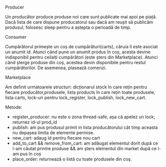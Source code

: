 Producer

Un producător produce produse noi care sunt publicate mai apoi pe piață.
Dacă lista de care dispune producatorul sau dacă am reușit să publicăm
produsul, folosesc sleep pentru a aștepta o perioadă de timp.

Consumer

Cumpărătorul primește un coș de cumpărături(carts), căruia îi este asociat un
anumit id. Atunci când pune un anumit produs în coș, acesta devine indisponibil
pentru ceilalți cumpărători (este șters din Marketplace). Atunci când șterge
produse din coș, acestea devin disponibile pentru restul cumpărătorilor.
De asemenea, plasează comenzi.

Marketplace

Am definit urmatoarele structuri:
dicționarul stock în care rețin pentru fiecare producător,produsele, lista
products în care rețin toate produsele, lista carts, lock-uri pentru
lock_register, lock_publish, lock_new_cart.

Metode:
- register_producer: nu este o zona thread-safe, așa că
apelez un lock; returnez id-ul prod_id
- publish: am pus produsul primit in lista producătorului cât timp
aceasta nu depașea limita de elemente permise.
- new_cart: adaug id pentru fiecare nou cart
- add_to_cart && remove_from_cart: am adăugat elementul dorit
după ce l-am căutat printre produse && am șters elementul din market
după ce l-am pus în coș
- place_order: returnează o listă cu toate produsele din coș.
